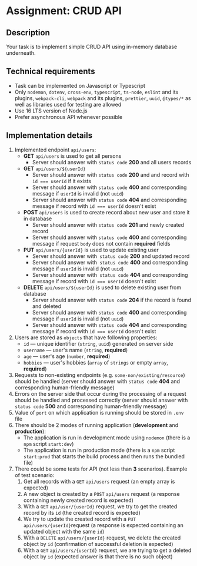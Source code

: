 # Assignment: CRUD API

## Description

Your task is to implement simple CRUD API using in-memory database underneath.

## Technical requirements

- Task can be implemented on Javascript or Typescript
- Only `nodemon`, `dotenv`, `cross-env`, `typescript`, `ts-node`, `eslint` and its plugins, `webpack-cli`, `webpack` and its plugins, `prettier`, `uuid`, `@types/*` as well as libraries used for testing are allowed
- Use 16 LTS version of Node.js
- Prefer asynchronous API whenever possible

## Implementation details

1. Implemented endpoint `api/users`:
    - **GET** `api/users` is used to get all persons
        - Server should answer with `status code` **200** and all users records
    - **GET** `api/users/${userId}` 
        - Server should answer with `status code` **200** and and record with `id === userId` if it exists
        - Server should answer with `status code` **400** and corresponding message if `userId` is invalid (not `uuid`)
        - Server should answer with `status code` **404** and corresponding message if record with `id === userId` doesn't exist
    - **POST** `api/users` is used to create record about new user and store it in database
        - Server should answer with `status code` **201** and newly created record
        - Server should answer with `status code` **400** and corresponding message if request `body` does not contain **required** fields
    - **PUT** `api/users/{userId}` is used to update existing user
        - Server should answer with` status code` **200** and updated record
        - Server should answer with` status code` **400** and corresponding message if `userId` is invalid (not `uuid`)
        - Server should answer with` status code` **404** and corresponding message if record with `id === userId` doesn't exist
    - **DELETE** `api/users/${userId}` is used to delete existing user from database
        - Server should answer with `status code` **204** if the record is found and deleted
        - Server should answer with `status code` **400** and corresponding message if `userId` is invalid (not `uuid`)
        - Server should answer with `status code` **404** and corresponding message if record with `id === userId` doesn't exist
2. Users are stored as `objects` that have following properties:
    - `id` — unique identifier (`string`, `uuid`) generated on server side
    - `username` — user's name (`string`, **required**)
    - `age` — user's age (`number`, **required**)
    - `hobbies` — user's hobbies (`array` of `strings` or empty `array`, **required**)
3. Requests to non-existing endpoints (e.g. `some-non/existing/resource`) should be handled (server should answer with `status code` **404** and corresponding human-friendly message)
4. Errors on the server side that occur during the processing of a request should be handled and processed correctly (server should answer with `status code` **500** and corresponding human-friendly message)
5. Value of `port` on which application is running should be stored in `.env` file
6. There should be 2 modes of running application (**development** and **production**):
    - The application is run in development mode using `nodemon` (there is a `npm` script `start:dev`)
    - The application is run in production mode (there is a `npm` script `start:prod` that starts the build process and then runs the bundled file)
7. There could be some tests for API (not less than **3** scenarios). Example of test scenario:
    1. Get all records with a `GET` `api/users` request (an empty array is expected)
    2. A new object is created by a `POST` `api/users` request (a response containing newly created record is expected)
    3. With a `GET` `api/user/{userId}` request, we try to get the created  record by its `id` (the created record is expected)
    4. We try to update the created record with a `PUT` `api/users/{userId}`request (a response is expected containing an updated object with the same `id`)
    5. With a `DELETE` `api/users/{userId}` request, we delete the created object by `id` (confirmation of successful deletion is expected)
    6. With a `GET` `api/users/{userId}` request, we are trying to get a deleted object by `id` (expected answer is that there is no such object)
